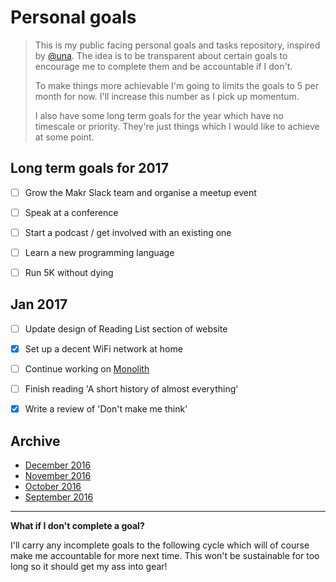 # Personal goals

> This is my public facing personal goals and tasks repository, inspired by [@una](https://github.com/una/personal-goals). The idea is to be transparent about certain goals to encourage me to complete them and be accountable if I don't.
>
> To make things more achievable I'm going to limits the goals to 5 per month for now. I'll increase this number as I pick up momentum.
>
> I also have some long term goals for the year which have no timescale or priority. They're just things which I would like to achieve at some point.




## Long term goals for 2017
- [ ] Grow the Makr Slack team and organise a meetup event
- [ ] Speak at a conference
- [ ] Start a podcast / get involved with an existing one
- [ ] Learn a new programming language
- [ ] Run 5K without dying




## Jan 2017
- [ ] Update design of Reading List section of website
- [x] Set up a decent WiFi network at home
- [ ] Continue working on [Monolith](https://github.com/ajaykarwal/monolith)
- [ ] Finish reading 'A short history of almost everything'
- [x] Write a review of 'Don't make me think'



## Archive

- [December 2016](/2016/december.md)
- [November 2016](/2016/november.md)
- [October 2016](/2016/october.md)
- [September 2016](/2016/september.md)




---



**What if I don't complete a goal?**

I'll carry any incomplete goals to the following cycle which will of course make me accountable for more next time. This won't be sustainable for too long so it should get my ass into gear!
